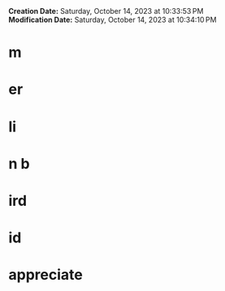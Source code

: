 <div><b>Creation Date:</b> Saturday, October 14, 2023 at 10:33:53 PM<br></div>
<div><b>Modification Date:</b> Saturday, October 14, 2023 at 10:34:10 PM<br></div>
<div><h1>m</h1><h1>er</h1><h1>li</h1><h1>n b</h1><h1>ird</h1><h1> </h1><h1>id </h1><h1>appreciate</h1></div>

